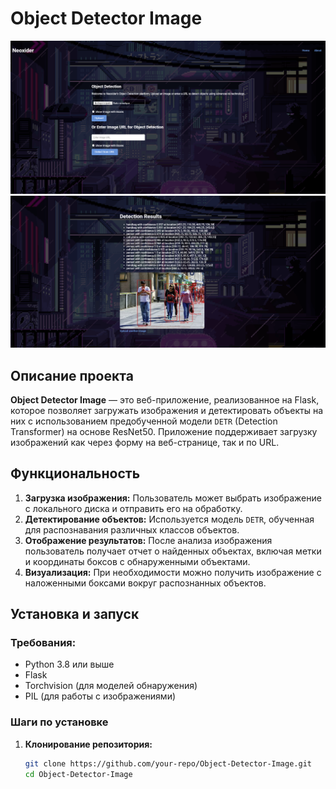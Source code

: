 # Object Detector Image
 
![Object Detection Example](image-1.png)
![Another Detection Example](image.png)

## Описание проекта

**Object Detector Image** — это веб-приложение, реализованное на Flask, которое позволяет загружать изображения и детектировать объекты на них с использованием предобученной модели `DETR` (Detection Transformer) на основе ResNet50. Приложение поддерживает загрузку изображений как через форму на веб-странице, так и по URL.

## Функциональность

1. **Загрузка изображения:** Пользователь может выбрать изображение с локального диска и отправить его на обработку.
2. **Детектирование объектов:** Используется модель `DETR`, обученная для распознавания различных классов объектов.
3. **Отображение результатов:** После анализа изображения пользователь получает отчет о найденных объектах, включая метки и координаты боксов с обнаруженными объектами.
4. **Визуализация:** При необходимости можно получить изображение с наложенными боксами вокруг распознанных объектов.

## Установка и запуск

### Требования:

- Python 3.8 или выше
- Flask
- Torchvision (для моделей обнаружения)
- PIL (для работы с изображениями)

### Шаги по установке

1. **Клонирование репозитория:**
   ```bash
   git clone https://github.com/your-repo/Object-Detector-Image.git
   cd Object-Detector-Image